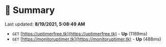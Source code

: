 # 📖 Summary
Last updated: **8/19/2021, 5:08:49 AM**

- `GET` [https://uptimerfree.tk](https://uptimerfree.tk) - **Up** (1189ms)
- `GET` [https://monitoruptimer.tk](https://monitoruptimer.tk) - **Up** (488ms)
